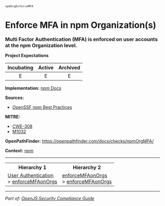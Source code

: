 <span style="font-size:0.8em;"><code>npmOrgEnforceMFA</code></span>  
# Enforce MFA in npm Organization(s)


<span style="font-size:1.15em;"><b>Multi Factor Authentication (MFA) is enforced on user accounts at the npm Organization level.</b></span>

**Project Expectations**

<div align="center">

| Incubating | Active | Archived |
|:-----------:|:--------:|:----------:|
| E | E | E |

</div>


**Implementation:** [npm Docs](https://docs.npmjs.com/requiring-two-factor-authentication-in-your-organization)



**Sources:**
- [OpenSSF npm Best Practices](https://github.com/ossf/package-manager-best-practices/blob/main/published/npm.md)

**MITRE:**
- [CWE-308](https://cwe.mitre.org/data/definitions/308.html)
- [M1032](https://attack.mitre.org/mitigations/M1032/)

**OpenPathFinder:** https://openpathfinder.com/docs/checks/npmOrgMFA/

**Context:** [npm](../context-npm.md)



---

<table>
<tr>
  <th align="center">Hierarchy 1</th>
  <th align="center">Hierarchy 2</th>
</tr>
<tr>
  <td>
    <a href="../User Authentication">User Authentication</a><br> > 
    <a href="../enforceMFAonOrgs">enforceMFAonOrgs</a>
  </td>
  <td>
    <a href="../enforceMFAonOrgs">enforceMFAonOrgs</a><br> >
    <a href="../enforceMFAonOrgs">enforceMFAonOrgs</a>
  </td>
</tr>
</table>

---

*Part of: [OpenJS Security Compliance Guide](../README.md)* 